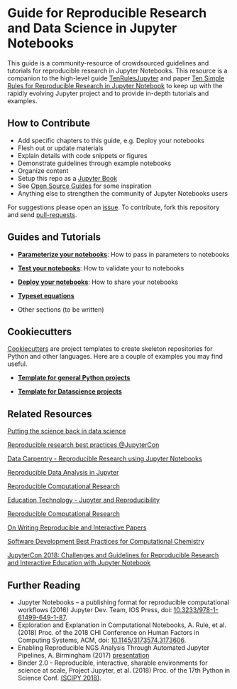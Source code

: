 # Guide for Reproducible Research and Data Science in Jupyter Notebooks

This guide is a community-resource of crowdsourced guidelines and tutorials for reproducible research in Jupyter Notebooks. This resource is a companion to the high-level guide [TenRulesJupyter](https://github.com/jupyter-guide/ten-rules-jupyter) and paper [Ten Simple Rules for Reproducible Research in Jupyter Notebook]() to keep up with the rapidly evolving Jupyter project and to provide in-depth tutorials and examples.

## How to Contribute

* Add specific chapters to this guide, e.g. Deploy your notebooks
* Flesh out or update materials 
* Explain details with code snippets or figures
* Demonstrate guidelines through example notebooks
* Organize content 
* Setup this repo as a [Jupyter Book](https://predictablynoisy.com/jupyter-book-guide/)
* See [Open Source Guides](https://github.com/github/opensource.guide) for some inspiration
* Anything else to strengthen the community of Jupyter Notebooks users 

For suggestions please open an [issue](https://github.com/jupyter-guide/jupyter-guide/issues). To contribute, fork this repository and send [pull-requests](https://github.com/jupyter-guide/jupyter-guide/pull/new/master).

## Guides and Tutorials

* [__Parameterize your notebooks__](chapters/parameterize.md): How to pass in parameters to notebooks

* [__Test your notebooks__](chapters/test.md): How to validate your to notebooks

* [__Deploy your notebooks__](chapters/deployment.md): How to share your notebooks

* [__Typeset equations__](chapters/equations.md)

* Other sections (to be written)


## Cookiecutters
[Cookiecutters](https://cookiecutter.readthedocs.io/en/latest/index.html) are project templates to create skeleton repositories for Python and other languages. Here are a couple of examples you may find useful.

* [__Template for general Python projects__](https://github.com/MolSSI/cookiecutter-cms)

* [__Template for Datascience projects__](http://drivendata.github.io/cookiecutter-data-science/)


## Related Resources
[Putting the science back in data science](https://www.oreilly.com/ideas/putting-the-science-back-in-data-science?imm_mid=0ec94e&cmp=em-data-na-na-newsltr_20170125)

[Reproducible research best practices @JupyterCon](https://www.kaggle.com/rtatman/reproducible-research-best-practices-jupytercon)

[Data Carpentry - Reproducible Research using Jupyter Notebooks](https://reproducible-science-curriculum.github.io/workshop-RR-Jupyter/)

[Reproducible Data Analysis in Jupyter](https://jakevdp.github.io/blog/2017/03/03/reproducible-data-analysis-in-jupyter/)

[Reproducible Computational Research](https://wrdrd.github.io/docs/consulting/data-science#tensimplerules-for-reproducible-computational-research)

[Education Technology - Jupyter and Reproducibility](https://wrdrd.github.io/docs/consulting/education-technology#jupyter-and-reproducibility)

[Reproducible Computational Research](https://wrdrd.github.io/docs/consulting/data-science#tensimplerules-for-reproducible-computational-research)

[On Writing Reproducible and Interactive Papers](https://codeocean.com/2018/06/28/on-writing-reproducible-and-interactive-papers/metadata)

[Software Development Best Practices for Computational Chemistry](https://github.com/choderalab/software-development)

[JupyterCon 2018: Challenges and Guidelines for Reproducible Research
and Interactive Education with Jupyter Notebook](https://www.slideshare.net/pwrose/challenges-and-guidelines-for-reproducible-research-and-interactive-education-with-jupyter-note)

## Further Reading
* Jupyter Notebooks – a publishing format for reproducible computational workflows (2016) Jupyter Dev. Team, IOS Press, doi: [10.3233/978-1-61499-649-1-87](https://dx.doi.org/10.3233/978-1-61499-649-1-87).
* Exploration and Explanation in Computational Notebooks, A. Rule, et al. (2018) Proc. of the 2018 CHI Conference on Human Factors in Computing Systems, ACM, doi: [10.1145/3173574.3173606](https://doi.org/10.1145/3173574.3173606).
* Enabling Reproducible	NGS Analysis Through Automated Jupyter Pipelines, A. Birmingham (2017) [presentation](http://compbio.ucsd.edu/wp-content/uploads/2016/10/20170206_reproducible_analysis_thru_jupyter_notebooks.pdf)
* Binder 2.0 - Reproducible, interactive, sharable environments for science at scale, Project Jupyter, et al. (2018) Proc. of the 17th Python in Science Conf. [(SCIPY 2018)](http://conference.scipy.org/proceedings/scipy2018/pdfs/project_jupyter.pdf).


